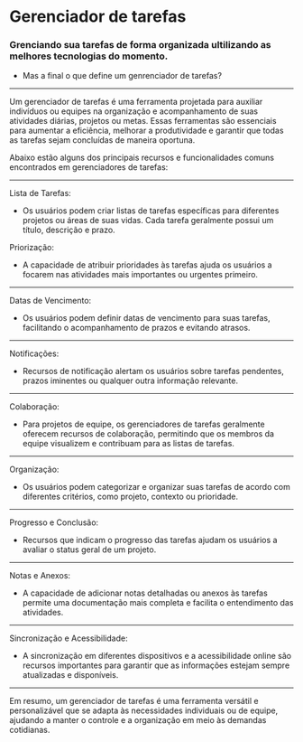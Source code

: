 # Gerenciador de tarefas

### Grenciando sua tarefas de forma organizada ultilizando as melhores tecnologias do momento.
* Mas a final o que define um genrenciador de tarefas?
***
Um gerenciador de tarefas é uma ferramenta projetada para auxiliar indivíduos ou equipes na organização e acompanhamento de suas atividades diárias, projetos ou metas.
Essas ferramentas são essenciais para aumentar a eficiência, melhorar a produtividade e garantir que todas as tarefas sejam concluídas de maneira oportuna.

Abaixo estão alguns dos principais recursos e funcionalidades comuns encontrados em gerenciadores de tarefas:
***
Lista de Tarefas:
* Os usuários podem criar listas de tarefas específicas para diferentes projetos ou áreas de suas vidas.
Cada tarefa geralmente possui um título, descrição e prazo.

Priorização:
* A capacidade de atribuir prioridades às tarefas ajuda os usuários a focarem nas atividades mais importantes ou urgentes primeiro.
***
Datas de Vencimento:
* Os usuários podem definir datas de vencimento para suas tarefas, facilitando o acompanhamento de prazos e evitando atrasos.
***
Notificações:
* Recursos de notificação alertam os usuários sobre tarefas pendentes, prazos iminentes ou qualquer outra informação relevante.
***
Colaboração:
* Para projetos de equipe, os gerenciadores de tarefas geralmente oferecem recursos de colaboração, permitindo que os membros da equipe visualizem e contribuam para as listas de tarefas.
***
Organização:
* Os usuários podem categorizar e organizar suas tarefas de acordo com diferentes critérios, como projeto, contexto ou prioridade.
***
Progresso e Conclusão:
* Recursos que indicam o progresso das tarefas ajudam os usuários a avaliar o status geral de um projeto.
***
Notas e Anexos:
* A capacidade de adicionar notas detalhadas ou anexos às tarefas permite uma documentação mais completa e facilita o entendimento das atividades.
***
Sincronização e Acessibilidade:
* A sincronização em diferentes dispositivos e a acessibilidade online são recursos importantes para garantir que as informações estejam sempre atualizadas e disponíveis.
***
Em resumo, um gerenciador de tarefas é uma ferramenta versátil e personalizável que se adapta às necessidades individuais ou de equipe, ajudando a manter o controle e a organização em meio às demandas cotidianas.
